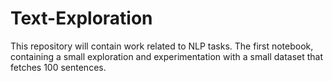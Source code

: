 # Text-Exploration

This repository will contain work related to NLP tasks. The first notebook, containing a small exploration and experimentation with a small dataset that fetches 100 sentences.
